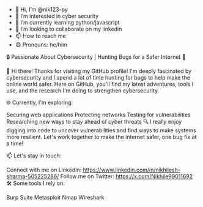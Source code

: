 - 👋 Hi, I’m @nik123-py
- 👀 I’m interested in cyber security 
- 🌱 I’m currently learning python/javascript
- 💞️ I’m looking to collaborate on my linkedin
- 📫 How to reach me 
- 😄 Pronouns: he/him

🔒 Passionate About Cybersecurity | Hunting Bugs for a Safer Internet 🐞

👋 Hi there! Thanks for visiting my GitHub profile! I'm deeply fascinated by cybersecurity and I spend a lot of time hunting for bugs to help make the online world safer. Here on GitHub, you'll find my latest adventures, tools I use, and the research I'm doing to strengthen cybersecurity.

🌐 Currently, I'm exploring:

Securing web applications
Protecting networks
Testing for vulnerabilities
Researching new ways to stay ahead of cyber threats
🔍 I really enjoy digging into code to uncover vulnerabilities and find ways to make systems more resilient. Let's work together to make the internet safer, one bug fix at a time!

📫 Let's stay in touch:

Connect with me on LinkedIn: https://www.linkedin.com/in/nikhilesh-sharma-505225286/
Follow me on Twitter: https://x.com/Nikhile99011692
🛠️ Some tools I rely on:

Burp Suite
Metasploit
Nmap
Wireshark
